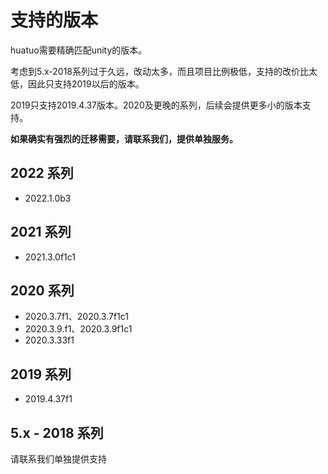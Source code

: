 # 支持的版本

huatuo需要精确匹配unity的版本。

考虑到5.x-2018系列过于久远，改动太多，而且项目比例极低，支持的改价比太低，因此只支持2019以后的版本。

2019只支持2019.4.37版本。2020及更晚的系列，后续会提供更多小的版本支持。

**如果确实有强烈的迁移需要，请联系我们，提供单独服务。**

## 2022 系列

- 2022.1.0b3

## 2021 系列

- 2021.3.0f1c1

## 2020 系列

- 2020.3.7f1、2020.3.7f1c1
- 2020.3.9.f1、2020.3.9f1c1
- 2020.3.33f1

## 2019 系列

- 2019.4.37f1

## 5.x - 2018 系列

请联系我们单独提供支持
